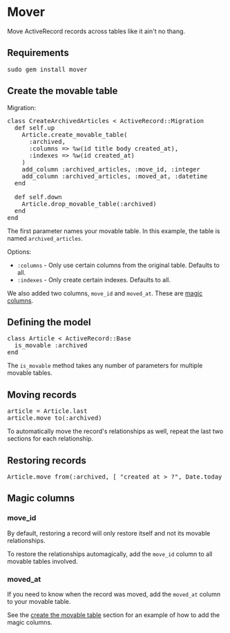 Mover
=====

Move ActiveRecord records across tables like it ain't no thang.

Requirements
------------

<pre>
sudo gem install mover
</pre>

<a name="create_the_movable_table"></a>

Create the movable table
------------------------

Migration:

<pre>
class CreateArchivedArticles < ActiveRecord::Migration
  def self.up
    Article.create_movable_table(
      :archived,
      :columns => %w(id title body created_at),
      :indexes => %w(id created_at)
    )
    add_column :archived_articles, :move_id, :integer
    add_column :archived_articles, :moved_at, :datetime
  end

  def self.down
    Article.drop_movable_table(:archived)
  end
end
</pre>

The first parameter names your movable table. In this example, the table is named <code>archived_articles</code>.

Options:

* <code>:columns</code> - Only use certain columns from the original table. Defaults to all.
* <code>:indexes</code> - Only create certain indexes. Defaults to all.

We also added two columns, <code>move\_id</code> and <code>moved\_at</code>. These are <a href="#magic_columns">magic columns</a>.

Defining the model
------------------

<pre>
class Article < ActiveRecord::Base
  is_movable :archived
end
</pre>

The <code>is_movable</code> method takes any number of parameters for multiple movable tables.

Moving records
--------------

<pre>
article = Article.last
article.move_to(:archived)
</pre>

To automatically move the record's relationships as well, repeat the last two sections for each relationship.

Restoring records
-----------------

<pre>
Article.move_from(:archived, [ "created_at > ?", Date.today ])
</pre>

<a name="magic_columns"></a>

Magic columns
-------------

### move_id

By default, restoring a record will only restore itself and not its movable relationships.

To restore the relationships automagically, add the <code>move_id</code> column to all movable tables involved.

### moved_at

If you need to know when the record was moved, add the <code>moved\_at</code> column to your movable table.

See the <a href="#create_the_movable_table">create the movable table</a> section for an example of how to add the magic columns.